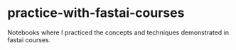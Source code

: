 # practice-with-fastai-courses
Notebooks where I practiced the concepts and techniques demonstrated in fastai courses.
